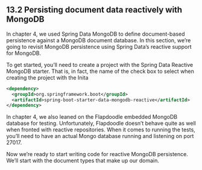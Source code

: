 ## 13.2 Persisting document data reactively with MongoDB

In chapter 4, we used Spring Data MongoDB to define document-based persistence against a MongoDB document database. In this section, we’re going to revisit MongoDB persistence using Spring Data’s reactive support for MongoDB.

To get started, you’ll need to create a project with the Spring Data Reactive MongoDB starter. That is, in fact, the name of the check box to select when creating the project with the Inita

```xml
<dependency>
  <groupId>org.springframework.boot</groupId>
  <artifactId>spring-boot-starter-data-mongodb-reactive</artifactId>
</dependency>
```

In chapter 4, we also leaned on the Flapdoodle embedded MongoDB database for testing. Unfortunately, Flapdoodle doesn’t behave quite as well when fronted with reactive repositories. When it comes to running the tests, you’ll need to have an actual Mongo database running and listening on port 27017.

Now we’re ready to start writing code for reactive MongoDB persistence. We’ll start with the document types that make up our domain.
